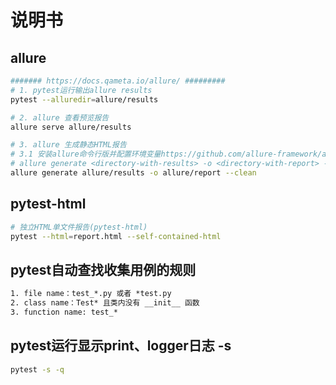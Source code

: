 # 说明书

## allure

```bash
####### https://docs.qameta.io/allure/ #########
# 1. pytest运行输出allure results
pytest --alluredir=allure/results

# 2. allure 查看预览报告
allure serve allure/results

# 3. allure 生成静态HTML报告
# 3.1 安装allure命令行版并配置环境变量https://github.com/allure-framework/allure2/releases
# allure generate <directory-with-results> -o <directory-with-report> --clean
allure generate allure/results -o allure/report --clean
```

## pytest-html

```bash
# 独立HTML单文件报告(pytest-html)
pytest --html=report.html --self-contained-html
```

## pytest自动查找收集用例的规则

```txt
1. file name：test_*.py 或者 *test.py
2. class name：Test* 且类内没有 __init__ 函数
3. function name: test_*
```

## pytest运行显示print、logger日志 -s

```bash
pytest -s -q
```
